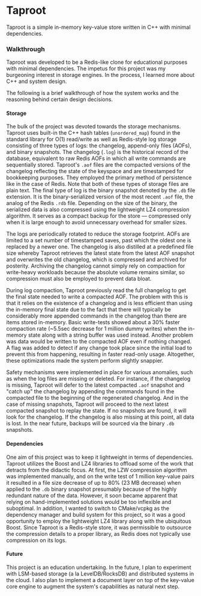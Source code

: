 # Taproot

Taproot is a simple in-memory key-value store written in C++ with minimal dependencies. 

### Walkthrough
Taproot was developed to be a Redis-like clone for educational purposes with minimal dependencies. The impetus for this project was my burgeoning interest in storage engines. In the process, I learned more about C++ and system design.

The following is a brief walkthrough of how the system works and the reasoning behind certain design decisions.

#### Storage
The bulk of the project was devoted towards the storage mechanisms. Taproot uses built-in the C++ hash tables (`unordered_map`) found in the standard library for O(1) read/write as well as Redis-style log storage consisting of three types of logs: the changelog, append-only files (AOFs), and binary snapshots. The changelog (`.log`) is the historical record of the database, equivalent to raw Redis AOFs in which all write commands are sequentially stored. Taproot's `.aof` files are the compacted versions of the changelog reflecting the state of the keyspace and are timestamped for bookkeeping purposes. They employed the primary method of persistence like in the case of Redis. Note that both of these types of storage files are plain text. The final type of log is the binary snapshot denoted by the `.db` file extension. It is the binary-serialized version of the most recent `.aof` file, the analog of the Redis `.rdb` file. Depending on the size of the binary, the serialized data is also compressed using the lightweight LZ4 compression algorithm. It serves as a compact backup for the store –– compressed only when it is large enough to avoid unnecessary overhead for smaller sizes.

The logs are periodically rotated to reduce the storage footprint. AOFs are limited to a set number of timestamped saves, past which the oldest one is replaced by a newer one. The changelog is also distilled at a predefined file size whereby Taproot retrieves the latest state from the latest AOF snapshot and overwrites the old changelog, which is compressed and archived for posterity. Archiving the changelog cannot simply rely on compaction for write-heavy workloads because the absolute volume remains similar, so compression must also be employed to prevent data bloat.

During log compaction, Taproot previously read the full changelog to get the final state needed to write a compacted AOF. The problem with this is that it relies on the existence of a changelog and is less efficient than using the in-memory final state due to the fact that there will typically be considerably more appended commands in the changelog than there are items stored in-memory. Basic write-tests showed about a 30% faster compaction rate (~5.5sec decrease for 1 million dummy writes) when the in-memory state along with a string buffer was used instead. Another problem was data would be written to the compacted AOF even if nothing changed. A flag was added to detect if any change took place since the initial load to prevent this from happening, resulting in faster read-only usage. Altogether, these optimizations made the system perform slightly snappier.

Safety mechanisms were implemented in place for various anomalies, such as when the log files are missing or deleted. For instance, if the changelog is missing, Taproot will defer to the latest compacted `.aof` snapshot and "catch up" the changelog by appending the commands found in the compacted file to the beginning of the regenerated changelog. And in the case of missing snapshots, Taproot will proceed to the next latest compacted snapshot to replay the state. If no snapshots are found, it will look for the changelog. If the changelog is also missing at this point, all data is lost. In the near future, backups will be sourced via the binary `.db` snapshots.

#### Dependencies
One aim of this project was to keep it lightweight in terms of dependencies. Taproot utilizes the Boost and LZ4 libraries to offload some of the work that detracts from the didactic focus. At first, the LZW compression algorithm was implemented manually, and on the write test of 1 million key-value pairs it resulted in a file size decrease of up to 80% (23 MB decrease) when applied to the `.db` binary snapshot presumably because of the highly redundant nature of the data. However, it soon became apparent that relying on hand-implemented solutions would be too inflexible and suboptimal. In addition, I wanted to switch to CMake/vcpkg as the dependency manager and build system for this project, so it was a good opportunity to employ the lightweight LZ4 library along with the ubiquitous Boost. Since Taproot is a Redis-style store, it was permissible to outsource the compression details to a proper library, as Redis does not typically use compression on its logs.

#### Future
This project is an education undertaking. In the future, I plan to experiment with LSM-based storage (a la LevelDB/RocksDB) and distributed systems in the cloud. I also plan to implement a document layer on top of the key-value core engine to augment the system's capabilities as natural next step.